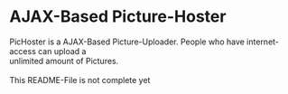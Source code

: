 <h1>AJAX-Based Picture-Hoster</h1>
<p>
	PicHoster is a AJAX-Based Picture-Uploader.
	People who have internet-access can upload a<br />
	unlimited amount of Pictures.<br /><br />
	This README-File is not complete yet
</p>